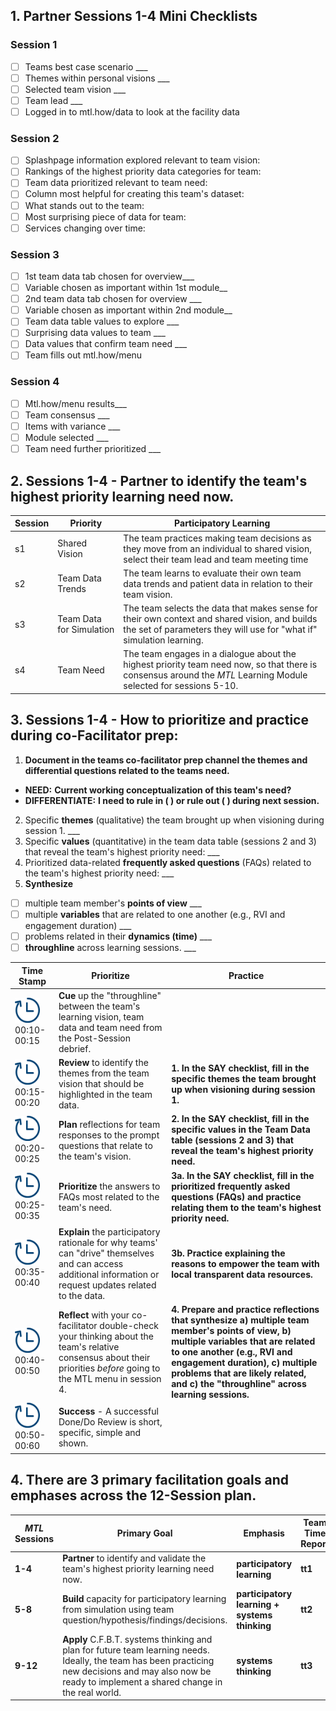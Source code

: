
## **1. Partner Sessions 1-4 Mini Checklists**

### Session 1
- [ ] Teams best case scenario ___
- [ ] Themes within personal visions ___
- [ ] Selected team vision ___
- [ ] Team lead ___
- [ ] Logged in to mtl.how/data to look at the facility data

### Session 2 
- [ ] Splashpage information explored relevant to team vision: 
- [ ] Rankings of the highest priority data categories for team: 
- [ ] Team data prioritized relevant to team need: 
- [ ] Column most helpful for creating this team's dataset: 
- [ ] What stands out to the team:
- [ ] Most surprising piece of data for team: 
- [ ] Services changing over time: 

### Session 3 
- [ ] 1st team data tab chosen for overview___
- [ ] Variable chosen as important within 1st module__
- [ ] 2nd team data tab chosen for overview ___
- [ ] Variable chosen as important within 2nd module__
- [ ] Team data table values to explore ___
- [ ] Surprising data values to team ___
- [ ] Data values that confirm team need ___
- [ ] Team fills out mtl.how/menu

### Session 4 
- [ ] Mtl.how/menu results___
- [ ] Team consensus ___ 
- [ ] Items with variance ___ 
- [ ] Module selected ___  
- [ ] Team need further prioritized ___

## 2. Sessions 1-4 - Partner to identify the team's highest priority learning need now. 

Session | Priority| Participatory Learning 
-- | -- | --
s1 | Shared Vision | The team practices making team decisions as they move from an individual to shared vision, select their team lead and team meeting time
s2 | Team Data Trends | The team learns to evaluate their own team data trends and patient data in relation to their team vision.
s3 | Team Data for Simulation | The team selects the data that makes sense for their own context and shared vision, and builds the set of parameters they will use for "what if" simulation learning.
s4 | Team Need | The team engages in a dialogue about the highest priority team need now, so that there is consensus around the _MTL_ Learning Module selected for sessions 5-10.

## 3. Sessions 1-4 - How to prioritize and practice during co-Facilitator prep:

1. **Document in the teams co-facilitator prep channel the themes and differential questions related to the teams need.**
- **NEED:** **Current working conceptualization of this team's need?**
- **DIFFERENTIATE:** **I need to rule in (      ) or rule out (      ) during next session.**

2. Specific **themes** (qualitative) the team brought up when visioning during session 1. ___
3. Specific **values** (quantitative) in the team data table (sessions 2 and 3) that reveal the team's highest priority need: ___
4. Prioritized data-related **frequently asked questions** (FAQs) related to the team's highest priority need: ___
5. **Synthesize**
- [ ] multiple team member's **points of view** ___ 
- [ ] multiple **variables** that are related to one another (e.g., RVI and engagement duration) ___
- [ ] problems related in their **dynamics (time)** ___
- [ ] **throughline** across learning sessions. ___

Time Stamp | Prioritize  | Practice
-- | -- | --
<img src = "https://github.com/lzim/teampsd/blob/master/resources/icons/timestamp.png" height = "40" width = "40" style ="display: inline-block"/> 00:10-00:15 | **Cue** up the "throughline" between the team's learning vision, team data and team need from the Post-Session debrief.
<img src = "https://github.com/lzim/teampsd/blob/master/resources/icons/timestamp.png" height = "40" width = "40" style ="display: inline-block"/> 00:15-00:20 | **Review** to identify the themes from the team vision that should be highlighted in the team data. | **1. In the SAY checklist, fill in the specific themes the team brought up when visioning during session 1.**
<img src = "https://github.com/lzim/teampsd/blob/master/resources/icons/timestamp.png" height = "40" width = "40" style ="display: inline-block"/> 00:20-00:25 | **Plan** reflections for team responses to the prompt questions that relate to the team's vision. | **2. In the SAY checklist, fill in the specific values in the Team Data table (sessions 2 and 3) that reveal the team's highest priority need.**
<img src = "https://github.com/lzim/teampsd/blob/master/resources/icons/timestamp.png" height = "40" width = "40" style ="display: inline-block"/> 00:25-00:35 | **Prioritize** the answers to FAQs most related to the team's need. | **3a. In the SAY checklist, fill in the prioritized frequently asked questions (FAQs) and practice relating them to the team's highest priority need.**
<img src = "https://github.com/lzim/teampsd/blob/master/resources/icons/timestamp.png" height = "40" width = "40" style ="display: inline-block"/> 00:35-00:40  | **Explain** the participatory rationale for why teams' can "drive" themselves and can access additional information or request updates related to the data. | **3b. Practice explaining the reasons to empower the team with local transparent data resources.**
<img src = "https://github.com/lzim/teampsd/blob/master/resources/icons/timestamp.png" height = "40" width = "40" style ="display: inline-block"/> 00:40-00:50 | **Reflect** with your co-facilitator double-check your thinking about the team's relative consensus about their priorities _before_ going to the MTL menu in session 4. | **4. Prepare and practice reflections that synthesize a) multiple team member's points of view, b) multiple variables that are related to one another (e.g., RVI and engagement duration), c) multiple problems that are likely related, and c) the "throughline" across learning sessions.** 
<img src = "https://github.com/lzim/teampsd/blob/master/resources/icons/timestamp.png" height = "40" width = "40" style ="display: inline-block"/> 00:50-00:60 | **Success** - A successful Done/Do Review is short, specific, simple and shown.

## 4. There are 3 primary facilitation goals and emphases across the 12-Session plan.

_MTL_ Sessions | Primary Goal | Emphasis | Team Time Report
-- | -- | -- | --
**1-4** | **Partner** to identify and validate the team's highest priority learning need now. | **participatory learning** | **tt1**
**5-8** | **Build** capacity for participatory learning from simulation using team question/hypothesis/findings/decisions. | **participatory learning + systems thinking** | **tt2**
**9-12** | **Apply** C.F.B.T. systems thinking and plan for future team learning needs. Ideally, the team has been practicing new decisions and may also now be ready to implement a shared change in the real world. | **systems thinking** | **tt3**
